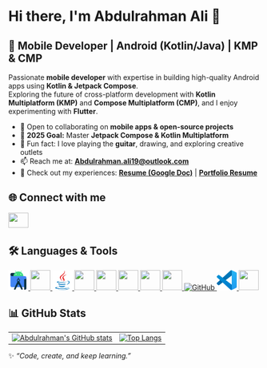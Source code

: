 # Hi there, I'm Abdulrahman Ali 👋  

## 🚀 Mobile Developer | Android (Kotlin/Java) | KMP & CMP  

Passionate **mobile developer** with expertise in building high-quality Android apps using **Kotlin & Jetpack Compose**.  
Exploring the future of cross-platform development with **Kotlin Multiplatform (KMP)** and **Compose Multiplatform (CMP)**, and I enjoy experimenting with **Flutter**.

- 🤝 Open to collaborating on **mobile apps & open-source projects**  
- 🎯 **2025 Goal:** Master **Jetpack Compose & Kotlin Multiplatform**  
- 🎸 Fun fact: I love playing the **guitar**, drawing, and exploring creative outlets  
- 📫 Reach me at: [**Abdulrahman.ali19@outlook.com**](mailto:Abdulrahman.ali19@outlook.com)  
- 📄 Check out my experiences: [**Resume (Google Doc)**](https://docs.google.com/document/d/1GzP0TYFR1rWMcL3taFlXaOq7qeivOdvcuvhZo2gQzas/edit?tab=t.0) | [**Portfolio Resume**](https://abdulrahmanali19.github.io/resume_kmp/)  

## 🌐 Connect with me  
<p align="left">
  <a href="https://linkedin.com/in/abdulrahmanali19/" target="_blank">
    <img src="https://raw.githubusercontent.com/rahuldkjain/github-profile-readme-generator/master/src/images/icons/Social/linked-in-alt.svg" height="30" width="40" />
  </a>
</p>

## 🛠️ Languages & Tools  
<p align="left"> 
  <a href="https://developer.android.com" target="_blank"> <img src="https://github.com/devicons/devicon/blob/v2.15.1/icons/androidstudio/androidstudio-original.svg" width="40" height="40"/> </a>
  <a href="https://kotlinlang.org" target="_blank"> <img src="https://www.vectorlogo.zone/logos/kotlinlang/kotlinlang-icon.svg" width="40" height="40"/> </a> 
  <a href="https://www.java.com" target="_blank"> <img src="https://raw.githubusercontent.com/devicons/devicon/master/icons/java/java-original.svg" width="40" height="40"/> </a>
  <a href="https://kotlinlang.org/lp/multiplatform/" target="_blank"> <img src="https://gist.githubusercontent.com/AbdulrahmanAli19/9c1d4253d6c9a1d7c82951353a2c0abe/raw/kotlin-multiplatform.svg" width="40" height="40"/> </a>
  <a href="https://www.jetbrains.com/lp/compose-multiplatform/" target="_blank"> <img src="https://gist.githubusercontent.com/AbdulrahmanAli19/9c1d4253d6c9a1d7c82951353a2c0abe/raw/compose-multiplatform.svg" width="40" height="40"/> </a>
  <a href="https://firebase.google.com/" target="_blank"> <img src="https://www.vectorlogo.zone/logos/firebase/firebase-icon.svg" width="40" height="40"/> </a>
  <a href="https://postman.com" target="_blank"> <img src="https://www.vectorlogo.zone/logos/getpostman/getpostman-icon.svg" width="40" height="40"/> </a>
  <a href="https://git-scm.com/" target="_blank"> <img src="https://www.vectorlogo.zone/logos/git-scm/git-scm-icon.svg" width="40" height="40"/> </a>
  <a href="https://github.com/" target="_blank"> 
    <picture>
      <source media="(prefers-color-scheme: light)" srcset="https://cdn-icons-png.flaticon.com/512/25/25231.png">
      <source media="(prefers-color-scheme: dark)" srcset="https://cdn-icons-png.flaticon.com/512/733/733553.png">
      <img alt="GitHub" width="40" height="40" src="https://cdn-icons-png.flaticon.com/512/25/25231.png">
    </picture>
  </a>
  <a href="https://code.visualstudio.com/" target="_blank"> <img src="https://github.com/devicons/devicon/blob/v2.15.1/icons/vscode/vscode-original.svg" width="40" height="40"/> </a>
  <a href="https://figma.com" target="_blank"> <img src="https://www.vectorlogo.zone/logos/figma/figma-icon.svg" width="40" height="40"/> </a>
</p>

## 📊 GitHub Stats  
<div align="center">
  <table style="border: none; border-collapse: collapse;">
    <tr>
      <td>
        <a href="https://github.com/AbdulrahmanAli19">
          <img height="180" src="https://github-readme-stats.vercel.app/api?username=AbdulrahmanAli19&show_icons=true&theme=date_night" alt="Abdulrahman's GitHub stats"/>
        </a>
      </td>
      <td align="center" valign="middle">
        <a href="https://github.com/AbdulrahmanAli19">
          <img height="180" src="https://github-readme-stats.vercel.app/api/top-langs/?username=AbdulrahmanAli19&layout=compact&theme=date_night" alt="Top Langs"/>
        </a>
      </td>
    </tr>
  </table>
</div>

✨ *“Code, create, and keep learning.”*

